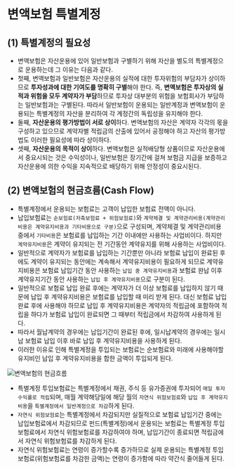 # 변액보험 특별계정

## (1) 특별계정의 필요성
- 변액보험은 자산운용에 있어 일반보험과 구별하기 위해 자산을 별도의 특별계정으로 운용하는데 그 이유는 다음과 같다.
- 첫째, 변액보험과 일반보험은 자산운용의 실적에 대한 투자위험의 부담자가 상이하므로 **투자성과에 대한 기여도를 명확히 구별**해야 한다. 즉, **변액보험은 투자상의 실적과 위험을 모두 계약자가 부담**하므로 투자상 대부분의 위험을 보험회사가 부담하는 일반보험과는 구별된다. 따라서 일반보험이 운용되는 일반계정과 변액보험이 운용되는 특별계정의 자산을 분리하여 각 계정간의 독립성을 유지해야 한다.
- 둘째, **자산운용의 평가방법이 서로 상이**하다. 변액보험의 자산은 계약자 각각의 몫을 구성하고 있으므로 계약자별 적립금의 산출에 있어서 공정해야 하고 자산의 평가방법도 이러한 필요성에 따라 상이하다.
- 셋째, **자산운용의 목적이 상이**하다. 변액보험은 실적배당형 상품이므로 자산운용에서 중요시되는 것은 수익성이나, 일반보험은 장기간에 걸쳐 보험금 지급을 보증하고 자산운용에 의한 수익을 지속적으로 배당하기 위해 안정성이 중요시된다.

## (2) 변액보험의 현금흐름(Cash Flow)
- 특별계정에서 운용되는 보험료는 고객이 납입한 보험료 전액이 아니다.
- 납입보험료는 `순보험료(저축보험료 + 위험보험료)`와 `계약체결 및 계약관리비용(계약관리비용은 계약유지비용과 기타비용으로 구분)`으로 구성되며, 계약체결 및 계약관리비용 중에서 `기타비용`은 보험료를 납입하는 기간 이내에만 사용하는 사업비이다. 하지만 `계약유지비용`은 계약이 유지되는 전 기간동안 계약유지를 위해 사용하는 사업비이다.
- 일반적으로 계약자가 보험료를 납입하는 기간뿐만 아니라 보험료 납입이 완료된 후에도 계약이 유지되는 동안에는 계속해서 계약유지비용이 필요하게 되므로 계약유지비용은 보험료 납입기간 동안 사용하는 `납입 중 계약유지비용`과 보험료 완납 이후 계약유지기간 동안 사용하는 `납입 후 계약유지비용`으로 구분이 된다.
- 일반적으로 보험료 납입 완료 후에는 계약자가 더 이상 보험료를 납입하지 않기 때문에 납입 후 계약유지비용은 보험료를 납입할 때 미리 받게 된다. 대신 보험료 납입 완료 후에 사용해야 하므로 납입 후 계약유지비용은 계약자의 적립금에 포함하여 적립을 하다가 보험료 납입이 완료되면 그 때부터 적립금에서 차감하여 사용하게 된다.
- 따라서 월납계약의 경우에는 납입기간이 완료된 후에, 일시납계약의 경우에는 일시납 보험료 납입 이후 바로 납입 후 계약유지비용을 사용하게 된다.
- 이러한 이유로 인해 특별계정을 투입되는 보험료는 순보험료와 미래에 사용해야할 유지비인 납입 후 계약유지비용을 합한 금액이 투입되게 된다.

![변액보험의 현금흐름](https://github.com/taechacode/TIL/assets/63395751/1c77bc64-f0fe-4c5e-9b01-8fd7c3fe1d7b)

- 특별계정 투입보험료는 특별계정에서 채권, 주식 등 유가증권에 투자되어 `매일 투자수익률로 적립`되며, 매월 계약해당일에 해당 월의 `자연식 위험보험료`와 `납입 후 계약유지비용`을 `특별계정에서 일반계정으로 차감`하게 된다.
- `자연식 위험보험료`는 특별계정에서 차감되지만 실질적으로 보험료 납입기간 중에는 납입보험료에서 차감되므로 펀드(특별계정)에서 운용되는 보험료는 특별계정 투입보험료에서 자연식 위험보험료를 차감하여야 하며, 납입기간이 종료되면 적립금에서 자연식 위험보험료를 차감하게 된다.
- 자연식 위험보험료는 연령이 증가할수록 증가하므로 실제 운용되는 특별계정 투입보험료(위험보험료를 차감한 금액)는 연령이 증가함에 따라 약간식 줄어들게 된다.
